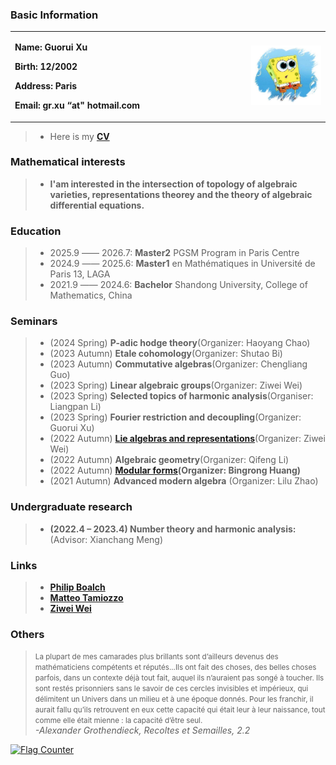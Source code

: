 ### Basic Information

<table>
  <tr>
    <td width="75%">
      <p><b>  Name: Guorui Xu </b></p> 
      <p><b>  Birth: 12/2002 </b></p>
      <p><b>  Address: Paris </b></p>
      <p><b>  Email: gr.xu “at" hotmail.com </b></p>
    </td>
    <td width="25%">
      <img src="face.jpg" width="900%"> 
    </td>
  </tr>
</table>

> + Here is my **[CV](CV.pdf)**

### Mathematical interests

> + **I'am interested in the intersection of topology of algebraic varieties, representations theorey and the theory of algebraic differential equations.**

### Education

> + 2025.9 —— 2026.7: **Master2** PGSM Program in Paris Centre
> + 2024.9 —— 2025.6: **Master1** en Mathématiques in Université de Paris 13, LAGA
> + 2021.9 —— 2024.6: **Bachelor** Shandong University, College of Mathematics, China

### Seminars

> + (2024 Spring) **P-adic hodge theory**(Organizer: Haoyang Chao)
> + (2023 Autumn) **Etale cohomology**(Organizer: Shutao Bi)
> + (2023 Autumn) **Commutative algebras**(Organizer: Chengliang Guo)
> + (2023 Spring) **Linear algebraic groups**(Organizer: Ziwei Wei)  
> + (2023 Spring) **Selected topics of harmonic analysis**(Organiser: Liangpan Li)
> + (2023 Spring) **Fourier restriction and decoupling**(Organizer: Guorui Xu)
> + (2022 Autumn) **[Lie algebras and representations](https://weiziwei-math.github.io/seminar/Lie/)**(Organizer: Ziwei Wei)
> + (2022 Autumn) **Algebraic geometry**(Organizer: Qifeng Li)
> + (2022 Autumn) **[Modular forms](https://faculty.sdu.edu.cn/brhuang/zh_CN/zdylm/1477560/list/index.htm)(Organizer: Bingrong Huang)**
> + (2021 Autumn) **Advanced modern algebra** (Organizer: Lilu Zhao)

### Undergraduate research

> + **(2022.4 – 2023.4) Number theory and harmonic analysis:** (Advisor: Xianchang Meng) 

### Links

> + [**Philip Boalch**](https://webusers.imj-prg.fr/~philip.boalch/)
> + [**Matteo Tamiozzo**](https://www.math.univ-paris13.fr/~tamiozzo/#/)
> + [**Ziwei Wei**](https://weiziwei-math.github.io/)

### Others
> <small>La plupart de mes camarades plus brillants sont d’ailleurs devenus des mathématiciens compétents et réputés...Ils ont fait des choses, des belles choses parfois, dans un contexte déjà tout fait, auquel ils n’auraient pas songé à toucher. Ils sont restés prisonniers sans le savoir de ces cercles invisibles et impérieux, qui délimitent un Univers dans un milieu et à une époque donnés. Pour les franchir, il aurait fallu qu’ils retrouvent en eux cette capacité qui était leur à leur naissance, tout comme elle était mienne : la capacité d’être seul.</small>  
*-Alexander Grothendieck, Recoltes et Semailles, 2.2*



<a href="https://info.flagcounter.com/KcTX"><img src="https://s11.flagcounter.com/count/KcTX/bg_FFFFFF/txt_000000/border_CCCCCC/columns_1/maxflags_4/viewers_0/labels_0/pageviews_1/flags_0/percent_0/" alt="Flag Counter" border="0"></a>
